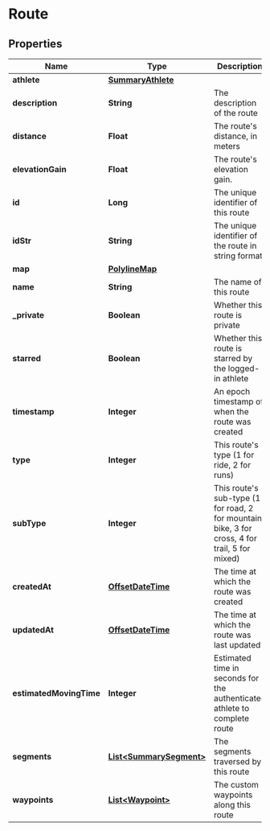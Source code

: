 
# Route

## Properties
Name | Type | Description | Notes
------------ | ------------- | ------------- | -------------
**athlete** | [**SummaryAthlete**](SummaryAthlete.md) |  |  [optional]
**description** | **String** | The description of the route |  [optional]
**distance** | **Float** | The route&#39;s distance, in meters |  [optional]
**elevationGain** | **Float** | The route&#39;s elevation gain. |  [optional]
**id** | **Long** | The unique identifier of this route |  [optional]
**idStr** | **String** | The unique identifier of the route in string format |  [optional]
**map** | [**PolylineMap**](PolylineMap.md) |  |  [optional]
**name** | **String** | The name of this route |  [optional]
**_private** | **Boolean** | Whether this route is private |  [optional]
**starred** | **Boolean** | Whether this route is starred by the logged-in athlete |  [optional]
**timestamp** | **Integer** | An epoch timestamp of when the route was created |  [optional]
**type** | **Integer** | This route&#39;s type (1 for ride, 2 for runs) |  [optional]
**subType** | **Integer** | This route&#39;s sub-type (1 for road, 2 for mountain bike, 3 for cross, 4 for trail, 5 for mixed) |  [optional]
**createdAt** | [**OffsetDateTime**](OffsetDateTime.md) | The time at which the route was created |  [optional]
**updatedAt** | [**OffsetDateTime**](OffsetDateTime.md) | The time at which the route was last updated |  [optional]
**estimatedMovingTime** | **Integer** | Estimated time in seconds for the authenticated athlete to complete route |  [optional]
**segments** | [**List&lt;SummarySegment&gt;**](SummarySegment.md) | The segments traversed by this route |  [optional]
**waypoints** | [**List&lt;Waypoint&gt;**](Waypoint.md) | The custom waypoints along this route |  [optional]



